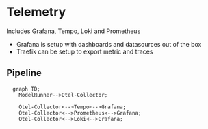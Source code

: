 # Telemetry

Includes Grafana, Tempo, Loki and Prometheus

- Grafana is setup with dashboards and datasources out of the box
- Traefik can be setup to export metric and traces

## Pipeline

```mermaid
  graph TD;
    ModelRunner-->Otel-Collector;
    
    Otel-Collector<-->Tempo<-->Grafana;
    Otel-Collector<-->Prometheus<-->Grafana;
    Otel-Collector<-->Loki<-->Grafana;
```
